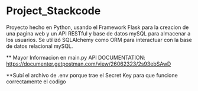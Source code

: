 # Project_Stackcode

Proyecto hecho en Python, usando el Framework Flask para la creacion de una pagina web y un API RESTful
y base de datos mySQL para almacenar a los usuarios.
Se utilizó SQLAlchemy como ORM para interactuar con la base de datos relacional mySQL.

** Mayor Informacion en main.py
API DOCUMENTATION: https://documenter.getpostman.com/view/26062323/2s93ebSAwD

**Subí el archivo de .env porque trae el Secret Key para que funcione correctamente el codigo
